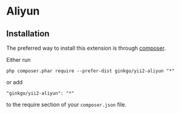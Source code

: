 Aliyun
======

Installation
------------

The preferred way to install this extension is through [composer](http://getcomposer.org/download/).

Either run

```
php composer.phar require --prefer-dist ginkgo/yii2-aliyun "*"
```

or add

```
"ginkgo/yii2-aliyun": "*"
```

to the require section of your `composer.json` file.
